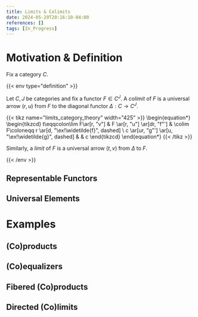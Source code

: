 ```yaml
---
title: Limits & Colimits
date: 2024-05-29T20:16:10-04:00
references: []
tags: [In_Progress]
---
```


# Motivation & Definition

Fix a category $C$.

{{< env type="definition" >}}

Let $C,J$ be categories and fix a functor $F\in C^J$. A *colimit* of $F$ is a universal arrow $(r,u)$ from $F$ to the diagonal functor $\Delta:C\to C^J$.

{{< tikz name="limits_category_theory" width="425" >}}
\begin{equation*}
    \begin{tikzcd}
        t\eqqcolon\lim F\ar[r, "v"] & F \ar[r, "u"] \ar[dr, "f"'] & \colim F\coloneqq r \ar[d, "\ex!\widetilde{f}", dashed] \\
        c \ar[ur, "g"'] \ar[u, "\ex!\widetilde{g}", dashed] & & c
    \end{tikzcd}
\end{equation*}
{{< /tikz >}}

Similarly, a *limit* of $F$ is a universal arrow $(t,v)$ from $\Delta$ to $F$.

{{< /env >}}

## Representable Functors

<div class="space"></div>

## Universal Elements

# Examples

## (Co)products

<div class="space"></div>

## (Co)equalizers

<div class="space"></div>

## Fibered (Co)products

<div class="space"></div>

## Directed (Co)limits
